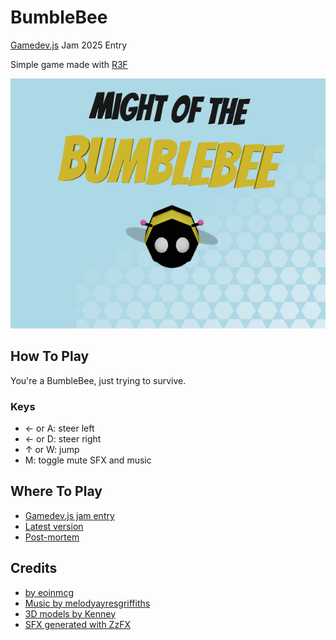 # BumbleBee

[Gamedev.js](https://itch.io/jam/gamedevjs-2025) Jam 2025 Entry

Simple game made with [R3F](https://r3f.docs.pmnd.rs/getting-started/introduction)

![Screenshot](https://raw.githubusercontent.com/eoinmcg/bumblebee/main/promo/bumblebee.png)

## How To Play

You're a BumbleBee, just trying to survive.

### Keys

- ← or A: steer left
- ← or D: steer right
- ↑ or W:  jump
- M: toggle mute SFX and music

## Where To Play

- [Gamedev.js jam entry](https://eoinmcg.itch.io/bumblebee)
- [Latest version](https://eoinmcgrath.com/bumblebee)
- [Post-mortem](https://eoinmcgrath.com/bumblebee/post-mortem.html)

## Credits

- [by eoinmcg](https://bsky.app/profile/eoinmcgrath.com)
- [Music by melodyayresgriffiths](https://pixabay.com/users/melodyayresgriffiths-27269767/)
- [3D models by Kenney](https://kenney.nl/assets/platformer-kit)
- [SFX generated with ZzFX](https://killedbyapixel.github.io/ZzFX/)
